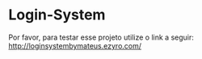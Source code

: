 # Login-System
Por favor, para testar esse projeto utilize o link a seguir: http://loginsystembymateus.ezyro.com/
